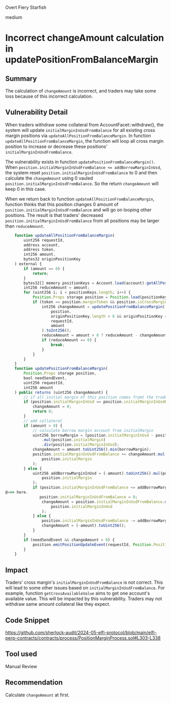 Overt Fiery Starfish

medium

# Incorrect changeAmount calculation in updatePositionFromBalanceMargin

## Summary
The calculation of `changeAmount` is incorrect, and traders may take some loss because of this incorrect calculation.

## Vulnerability Detail
When traders withdraw some collateral from AccountFacet::withdraw(), the system will update `initialMarginInUsdFromBalance` for all existing cross margin positions via `updateAllPositionFromBalanceMargin`.
In function `updateAllPositionFromBalanceMargin`, the function will loop all cross margin position to increase or decrease these positions' `initialMarginInUsdFromBalance`.

The vulnerability exists in function `updatePositionFromBalanceMargin()`. When `position.initialMarginInUsdFromBalance <= addBorrowMarginInUsd`, the system reset `position.initialMarginInUsdFromBalance` to 0 and then calculate the `changeAmount` using 0 vauled `position.initialMarginInUsdFromBalance`. So the return `changeAmount` will keep 0 in this case.

When we return back to function `updateAllPositionFromBalanceMargin`, function thinks that this position changes 0 amount of `position.initialMarginInUsdFromBalance` and will go on looping other positions. The result is that traders' decreased `position.initialMarginInUsdFromBalance` from all positions may be larger than `reduceAmount`. 

```javascript
    function updateAllPositionFromBalanceMargin(
        uint256 requestId,
        address account,
        address token,
        int256 amount,
        bytes32 originPositionKey
    ) external {
        if (amount == 0) {
            return;
        }
        bytes32[] memory positionKeys = Account.load(account).getAllPosition();
        int256 reduceAmount = amount;
        for (uint256 i; i < positionKeys.length; i++) {
            Position.Props storage position = Position.load(positionKeys[i]);
            if (token == position.marginToken && position.isCrossMargin) {
                int256 changeAmount = updatePositionFromBalanceMargin(
                    position,
                    originPositionKey.length > 0 && originPositionKey == position.key,
                    requestId,
                    amount
                ).toInt256();
                reduceAmount = amount > 0 ? reduceAmount - changeAmount : reduceAmount + changeAmount;
                if (reduceAmount == 0) {
                    break;
                }
            }
        }
    }
    function updatePositionFromBalanceMargin(
        Position.Props storage position,
        bool needSendEvent,
        uint256 requestId,
        int256 amount
    ) public returns (uint256 changeAmount) {
        // if all initial margin of this position comes fromt the traders' account,
        if (position.initialMarginInUsd == position.initialMarginInUsdFromBalance || amount == 0) {
            changeAmount = 0;
            return 0;
        }
        // add collateral
        if (amount > 0) {
            // calculate borrow margin account from initialMargin
            uint256 borrowMargin = (position.initialMarginInUsd - position.initialMarginInUsdFromBalance)
                .mul(position.initialMargin)
                .div(position.initialMarginInUsd);
            changeAmount = amount.toUint256().min(borrowMargin);
            position.initialMarginInUsdFromBalance += changeAmount.mul(position.initialMarginInUsd).div(
                position.initialMargin
            );
        } else {
            uint256 addBorrowMarginInUsd = (-amount).toUint256().mul(position.initialMarginInUsd).div(
                position.initialMargin
            );
            if (position.initialMarginInUsdFromBalance <= addBorrowMarginInUsd) {
@==> here. 
               position.initialMarginInUsdFromBalance = 0;
                changeAmount = position.initialMarginInUsdFromBalance.mul(position.initialMargin).div(
                    position.initialMarginInUsd
                );
            } else {
                position.initialMarginInUsdFromBalance -= addBorrowMarginInUsd;
                changeAmount = (-amount).toUint256();
            }
        }
        if (needSendEvent && changeAmount > 0) {
            position.emitPositionUpdateEvent(requestId, Position.PositionUpdateFrom.DEPOSIT, 0);
        }
    }
```

## Impact
Traders' cross margin's `initialMarginInUsdFromBalance` is not correct. This will lead to some other issues based on `initialMarginInUsdFromBalance`. For example, function `getCrossAvailableValue` aims to get one account's available
value. This will be impacted by this vulnerability. Traders may not withdraw same amount collateral like they expect.

## Code Snippet
https://github.com/sherlock-audit/2024-05-elfi-protocol/blob/main/elfi-perp-contracts/contracts/process/PositionMarginProcess.sol#L303-L338
## Tool used

Manual Review

## Recommendation
Calculate `changeAmount` at first.